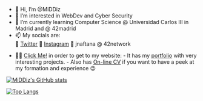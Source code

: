 - 👋 Hi, I’m @MiDDiz
- 👀 I’m interested in WebDev and Cyber Security
- 🌱 I’m currently learning Computer Science @ Universidad Carlos III in Madrid and @ 42madrid
- 📫 My socials are:  
      💙 [Twitter](https://twitter.com/_MiDDiz)
      💓 [Instagram](https://www.instagram.com/its_middiz)
      🖤 jnaftana @ 42network
      
* 👨‍🎓 [Click Me!](https://middiz.github.io/main) in order to get to my website: 
      - It has my [portfolio]() with very interesting projects.
      - Also has [On-line CV]() if you want to have a peek at my formation and experience 😉
<!---
MiDDiz/MiDDiz is a ✨ special ✨ repository because its `README.md` (this file) appears on your GitHub profile.
You can click the Preview link to take a look at your changes.
--->
[![MiDDiz's GitHub stats](https://github-readme-stats.vercel.app/api?username=MiDDiz&theme=tokyonight&show_icons=true)](https://www.youtube.com/watch?v=dQw4w9WgXcQ)


[![Top Langs](https://github-readme-stats.vercel.app/api/top-langs/?username=MiDDiz&theme=tokyonight&show_icons=true)](https://www.youtube.com/watch?v=dQw4w9WgXcQ)
